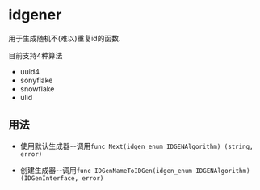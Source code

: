 # idgener

用于生成随机不(难以)重复id的函数.

目前支持4种算法

+ uuid4
+ sonyflake
+ snowflake
+ ulid

## 用法

+ 使用默认生成器--调用`func Next(idgen_enum IDGENAlgorithm) (string, error)`

+ 创建生成器--调用`func IDGenNameToIDGen(idgen_enum IDGENAlgorithm) (IDGenInterface, error)`
